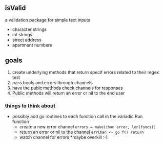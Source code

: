 ## isValid
a validation package for simple text inputs

* character strings
* int strings
* street address 
* apartment numbers

## goals
1. create underlying methods that return specif errors related to their regex test
2. pass bools and errors through channels
3. have the pubic methods check channels for responses 
4. Public methods will return an error or nil to the end user

### things to think about
* possibly add go routines to each function call in the variadic Run function
    * create a new error channel `errors = make(chan error, len(funcs))`
    * return an error or nil to the channel `errChan <- go f() return ` 
    * watch channel for errors 
    *maybe overkill :-) 